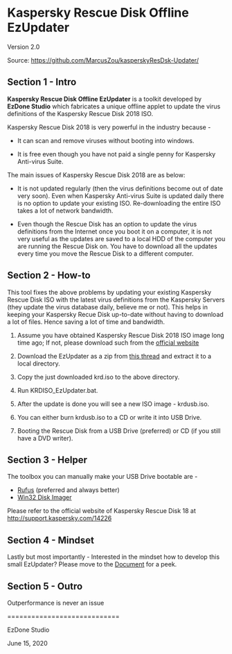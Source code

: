 # Kaspersky Rescue Disk Offline EzUpdater

Version 2.0

Source:	https://github.com/MarcusZou/kasperskyResDsk-Updater/



## Section 1 - Intro

**Kaspersky Rescue Disk Offline EzUpdater** is a toolkit developed by **EzDone Studio** which fabricates a unique offline applet to update the virus definitions of the Kaspersky Rescue Disk 2018 ISO.



Kaspersky Rescue Disk 2018 is very powerful in the industry because -

* It can scan and remove viruses without booting into windows.

* It is free even though you have not paid a single penny for Kaspersky Anti-virus Suite.

The main issues of Kaspersky Rescue Disk 2018 are as below:

* It is not updated regularly (then the virus definitions become out of date very soon). Even when Kaspersky Anti-virus Suite is updated daily there is no option to update your existing ISO. Re-downloading the entire ISO takes a lot of network bandwidth.

* Even though the Rescue Disk has an option to update the virus definitions from the Internet once you boot it on a computer, it is not very useful as the updates are saved to a local HDD of the computer you are running the Rescue Disk on. You have to download all the updates every time you move the Rescue Disk to a different computer.



## Section 2 - How-to

This tool fixes the above problems by updating your existing Kaspersky Rescue Disk ISO with the latest virus definitions from the Kaspersky Servers (they update the virus database daily, believe me or not). This helps in keeping your Kaspersky Recue Disk up-to-date without having to download a lot of files. Hence saving a lot of time and bandwidth.

1. Assume you have obtained Kaspersky Rescue Disk 2018 ISO image long time ago; If not, please download such from the [official website](http://rescuedisk.kaspersky-labs.com/rescuedisk/updatable/2018/krd.iso)

2. Download the EzUpdater as a zip from [this thread](http://github.com/MarcusZou/KasperskyResDsk-Updater) and extract it to a local directory.

3. Copy the just downloaded krd.iso to the above directory.

4. Run KRDISO_EzUpdater.bat.

5. After the update is done you will see a new ISO image - krdusb.iso.

6. You can either burn krdusb.iso to a CD or write it into USB Drive.

7. Booting the Rescue Disk from a USB Drive (preferred) or CD (if you still have a DVD writer).



## Section 3 - Helper

The toolbox you can manually make your USB Drive bootable are -

* [Rufus](https://rufus.ie/) (preferred and always better)
* [Win32 Disk Imager](https://sourceforge.net/projects/win32diskimager)



Please refer to the official website of Kaspersky Rescue Disk 18 at http://support.kaspersky.com/14226



## Section 4 - Mindset

Lastly but most importantly - Interested in the mindset how to develop this small EzUpdater? Please move to the [Document](KasperskyResDsk_EzUpdater_Mindset.pdf) for a peek.



## Section 5 - Outro

Outperformance is never an issue



============================

EzDone Studio

June 15, 2020
